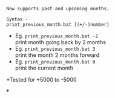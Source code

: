 ```Now supports past and upcoming months.``` 

```Syntax - ```<br>
```print_previous_month.bat [(+/-)number]```
- Eg. `print_previous_month.bat -2` <br>print month going back by 2 months
- Eg. `print_previous_month.bat 3` <br> print the month 2 months forward
- Eg. `print_previous_month.bat 0` <br> print the current month

*Tested for +5000 to -5000

<b>`+`<b>
